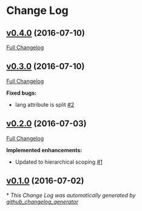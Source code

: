 # Change Log

## [v0.4.0](https://github.com/yitzchak/linter-spell-html/tree/v0.4.0) (2016-07-10)
[Full Changelog](https://github.com/yitzchak/linter-spell-html/compare/v0.3.0...v0.4.0)

## [v0.3.0](https://github.com/yitzchak/linter-spell-html/tree/v0.3.0) (2016-07-10)
[Full Changelog](https://github.com/yitzchak/linter-spell-html/compare/v0.2.0...v0.3.0)

**Fixed bugs:**

- lang attribute is split [\#2](https://github.com/yitzchak/linter-spell-html/issues/2)

## [v0.2.0](https://github.com/yitzchak/linter-spell-html/tree/v0.2.0) (2016-07-03)
[Full Changelog](https://github.com/yitzchak/linter-spell-html/compare/v0.1.0...v0.2.0)

**Implemented enhancements:**

- Updated to hierarchical scoping [\#1](https://github.com/yitzchak/linter-spell-html/issues/1)

## [v0.1.0](https://github.com/yitzchak/linter-spell-html/tree/v0.1.0) (2016-07-02)


\* *This Change Log was automatically generated by [github_changelog_generator](https://github.com/skywinder/Github-Changelog-Generator)*
